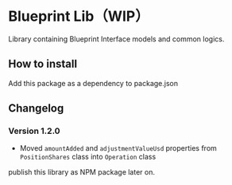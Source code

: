 # Blueprint Lib（WIP）

Library containing Blueprint Interface models and common logics.

## How to install

Add this package as a dependency to package.json

## Changelog

### Version 1.2.0
- Moved `amountAdded` and `adjustmentValueUsd` properties from `PositionShares` class into `Operation` class

publish this library as NPM package later on.
